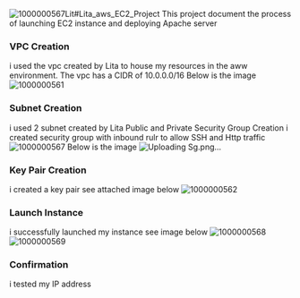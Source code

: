 ![1000000567](https://github.com/user-attachments/assets/dbbd0f87-cb64-42f2-89e6-78175fc3095e)Lit#Lita_aws_EC2_Project
This project document the process of launching EC2 instance and deploying Apache server
### VPC Creation 
i used the vpc created by Lita to house my resources in the aww environment. The vpc has a CIDR of 10.0.0.0/16
Below is the image 
![1000000561](https://github.com/user-attachments/assets/bc4f6f8d-b448-432b-9181-9eb438cbe342)
### Subnet Creation 
i used 2 subnet created by Lita Public and Private 
Security Group Creation 
i created security group with inbound rulr to allow SSH and Http traffic ![1000000567](https://github.com/user-attachments/assets/af65a23d-977a-46c1-82b6-e8809829d886)
Below is the image 
![Uploading Sg.png…]()
### Key Pair Creation 
i created a key pair 
see attached image below
![1000000562](https://github.com/user-attachments/assets/8eaa22df-5a1d-40c1-ac2f-ba38a231fa3e)
### Launch Instance 
i successfully launched my instance 
see image below 
![1000000568](https://github.com/user-attachments/assets/b754bed2-2b81-4a8f-82a9-b1c51b33fb26)![1000000569](https://github.com/user-attachments/assets/6742b171-0c1c-44f0-a92b-2916951cc945)

### Confirmation 

i tested my IP address 
